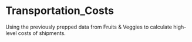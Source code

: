 # Transportation_Costs
Using the previously prepped data from Fruits &amp; Veggies to calculate high-level costs of shipments.
